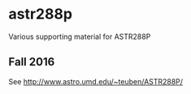 # astr288p
Various supporting material for ASTR288P

## Fall 2016
See http://www.astro.umd.edu/~teuben/ASTR288P/
